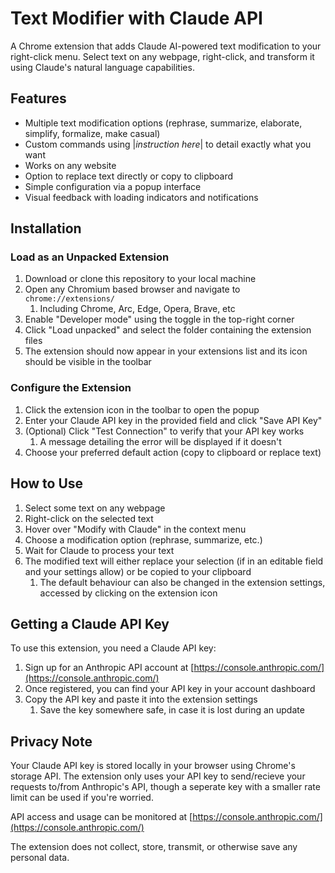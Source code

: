# Text Modifier with Claude API

A Chrome extension that adds Claude AI-powered text modification to your right-click menu. Select text on any webpage, right-click, and transform it using Claude's natural language capabilities.

## Features

- Multiple text modification options (rephrase, summarize, elaborate, simplify, formalize, make casual)
- Custom commands using |*instruction here*| to detail exactly what you want
- Works on any website
- Option to replace text directly or copy to clipboard
- Simple configuration via a popup interface
- Visual feedback with loading indicators and notifications

## Installation

### Load as an Unpacked Extension

1. Download or clone this repository to your local machine
2. Open any Chromium based browser and navigate to `chrome://extensions/`
    1. Including Chrome, Arc, Edge, Opera, Brave, etc
3. Enable "Developer mode" using the toggle in the top-right corner
4. Click "Load unpacked" and select the folder containing the extension files
5. The extension should now appear in your extensions list and its icon should be visible in the toolbar

### Configure the Extension

1. Click the extension icon in the toolbar to open the popup
2. Enter your Claude API key in the provided field and click "Save API Key"
3. (Optional) Click "Test Connection" to verify that your API key works
    1. A message detailing the error will be displayed if it doesn't
4. Choose your preferred default action (copy to clipboard or replace text)

## How to Use

1. Select some text on any webpage
2. Right-click on the selected text
3. Hover over "Modify with Claude" in the context menu
4. Choose a modification option (rephrase, summarize, etc.)
5. Wait for Claude to process your text
6. The modified text will either replace your selection (if in an editable field and your settings allow) or be copied to your clipboard
    1. The default behaviour can also be changed in the extension settings, accessed by clicking on the extension icon

## Getting a Claude API Key

To use this extension, you need a Claude API key:

1. Sign up for an Anthropic API account at [https://console.anthropic.com/](https://console.anthropic.com/)
2. Once registered, you can find your API key in your account dashboard
3. Copy the API key and paste it into the extension settings
    1. Save the key somewhere safe, in case it is lost during an update

## Privacy Note

Your Claude API key is stored locally in your browser using Chrome's storage API. The extension only uses your API key to send/recieve your requests to/from Anthropic's API, though a seperate key with a smaller rate limit can be used if you're worried. 

API access and usage can be monitored at [https://console.anthropic.com/](https://console.anthropic.com/) 

The extension does not collect, store, transmit, or otherwise save any personal data.